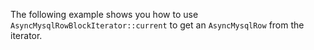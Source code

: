 The following example shows you how to use `AsyncMysqlRowBlockIterator::current` to get an `AsyncMysqlRow` from the iterator.
